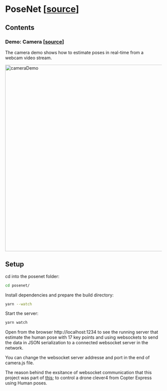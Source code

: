 # PoseNet [[source](https://github.com/tensorflow/tfjs-models/tree/master/posenet)]

## Contents

### Demo: Camera [[source](https://github.com/tensorflow/tfjs-models/tree/master/posenet)]

The camera demo shows how to estimate poses in real-time from a webcam video stream.

<img src="https://github.com/hany606/tfjs-posenet/blob/master/posenet/camera.gif" alt="cameraDemo" style="width: 600px;"/>

## Setup

cd into the posenet folder:

```sh
cd posenet/
```

Install dependencies and prepare the build directory:

```sh
yarn --watch
```

Start the server:
```sh
yarn watch
```
Open from the browser http://localhost:1234 to see the running server that estimate the human pose with 17 key points and using websockets to send the data in JSON serialization to a connected websocket server in the network.

You can change the websocket server addresse and port in the end of camera.js file.

The reason behind the exsitance of websocket communication that this project was part of [this](https://github.com/hany606/COEX-Internship19/tree/master/projects/Human_pose_estimation_drone_control); to control a drone clever4 from Copter Express using Human poses.
